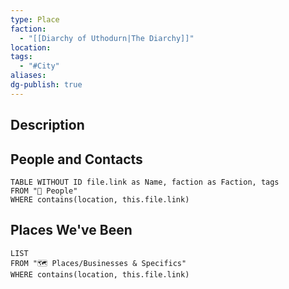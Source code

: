 ```yaml
---
type: Place
faction:
  - "[[Diarchy of Uthodurn|The Diarchy]]"
location: 
tags:
  - "#City"
aliases:
dg-publish: true
---
```

## Description


## People and Contacts
```dataview
TABLE WITHOUT ID file.link as Name, faction as Faction, tags
FROM "🙋 People"
WHERE contains(location, this.file.link)
```
## Places We've Been
```dataview
LIST
FROM "🗺️ Places/Businesses & Specifics"
WHERE contains(location, this.file.link)
```
